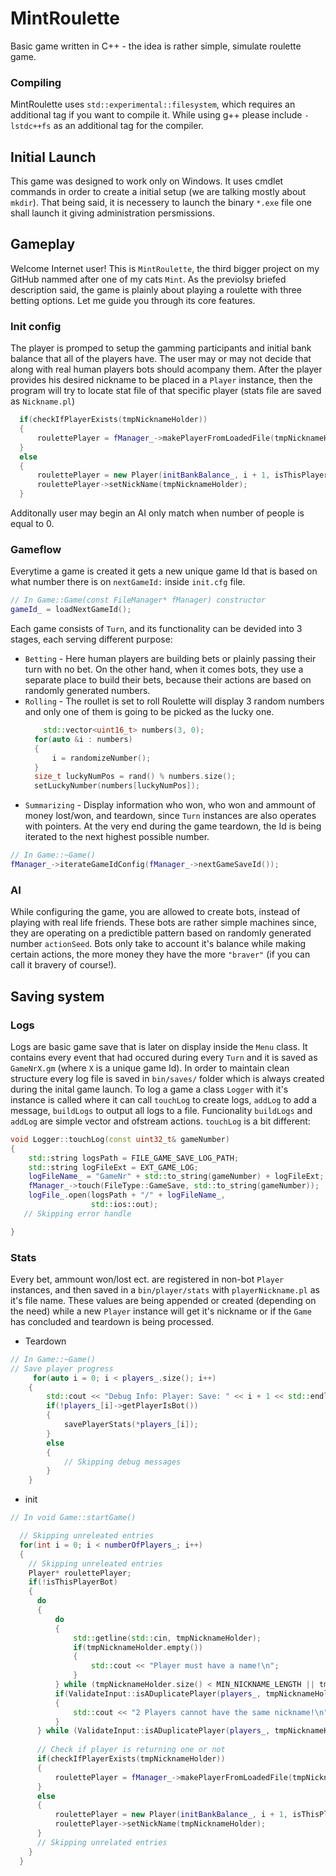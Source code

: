 # MintRoulette
Basic game written in C++ - the idea is rather simple, simulate roulette game.

### Compiling
MintRoulette uses `std::experimental::filesystem`, which requires an additional tag if you want to compile it. 
While using g++ please include `-lstdc++fs` as an additional tag for the compiler. 

## Initial Launch
This game was designed to work only on Windows. It uses cmdlet commands in order to create a initial setup (we are talking mostly about `mkdir`). That being said, it is necessery to launch the binary `*.exe` file one shall launch it giving administration persmissions. 

## Gameplay
Welcome Internet user! 
This is `MintRoulette`, the third bigger project on my GitHub nammed after one of my cats `Mint`. As the previolsy briefed description said, the game is plainly about playing a roulette with three betting options. Let me guide you through its core features.

### Init config
The player is promped to setup the gamming participants and initial bank balance that all of the players have. The user may or may not decide that along with real human players bots should acompany them. After the player provides his desired nickname to be placed in a `Player` instance, then the program will try to locate stat file of that specific player (stats file are saved as `Nickname.pl`)
```C++
  if(checkIfPlayerExists(tmpNicknameHolder))
  {
      roulettePlayer = fManager_->makePlayerFromLoadedFile(tmpNicknameHolder, i + 1, initBankBalance_);
  }
  else
  {
      roulettePlayer = new Player(initBankBalance_, i + 1, isThisPlayerBot);
      roulettePlayer->setNickName(tmpNicknameHolder);
  }
```
Additonally user may begin an AI only match when number of people is equal to 0.

### Gameflow
Everytime a game is created it gets a new unique game Id that is based on what number there is on `nextGameId:` inside `init.cfg` file.
```C++
// In Game::Game(const FileManager* fManager) constructor
gameId_ = loadNextGameId();
```
Each game consists of `Turn`, and its functionality can be devided into 3 stages, each serving different purpose:
- `Betting` - Here human players are building bets or plainly passing their turn with no bet. On the other hand, when it comes bots, they use a separate place to build their bets, because their actions are based on randomly generated numbers.
- `Rolling` - The roullet is set to roll
  Roulette will display 3 random numbers and only one of them is going to be picked as the lucky one.
  ```C++
      std::vector<uint16_t> numbers(3, 0);
    for(auto &i : numbers)
    {
        i = randomizeNumber();
    }
    size_t luckyNumPos = rand() % numbers.size();
    setLuckyNumber(numbers[luckyNumPos]);
   ```
- `Summarizing` - Display information who won, who won and ammount of money lost/won, and teardown, since `Turn` instances are also operates with pointers.
At the very end during the game teardown, the Id is being iterated to the next highest possible number.
```C++
// In Game::~Game()
fManager_->iterateGameIdConfig(fManager_->nextGameSaveId());
```
### AI
While configuring the game, you are allowed to create bots, instead of playing with real life friends. These bots are rather simple machines since, they are operating on a predictible pattern based on randomly generated number `actionSeed`. Bots only take to account it's balance while making certain actions, the more money they have the more `"braver"` (if you can call it bravery of course!). 
## Saving system
### Logs
Logs are basic game save that is later on display inside the `Menu` class. It contains every event that had occured during every `Turn` and it is saved as `GameNrX.gm` (where `X` is a unique game Id).
In order to maintain clean structure every log file is saved in `bin/saves/` folder which is always created during the inital game launch.
To log a game a class `Logger` with it's instance is called where it can call `touchLog` to create logs, `addLog` to add a message, `buildLogs` to output all logs to a file. Funcionality `buildLogs` and `addLog` are simple vector and ofstream actions. `touchLog` is a bit different:
```C++
void Logger::touchLog(const uint32_t& gameNumber)
{
    std::string logsPath = FILE_GAME_SAVE_LOG_PATH;
    std::string logFileExt = EXT_GAME_LOG;
    logFileName_ = "GameNr" + std::to_string(gameNumber) + logFileExt;
    fManager_->touch(FileType::GameSave, std::to_string(gameNumber));
    logFile_.open(logsPath + "/" + logFileName_,
                  std::ios::out);
   // Skipping error handle

}
```
### Stats
Every bet, ammount won/lost ect. are registered in non-bot `Player` instances, and then saved in a `bin/player/stats` with `playerNickname.pl` as it's file name. These values are being appended or created (depending on the need) while a new `Player` instance will get it's nickname or if the `Game` has concluded and teardown is being processed. 
- Teardown
```C++
// In Game::~Game()
// Save player progress
     for(auto i = 0; i < players_.size(); i++)
    {
        std::cout << "Debug Info: Player: Save: " << i + 1 << std::endl;
        if(!players_[i]->getPlayerIsBot())
        {
            savePlayerStats(*players_[i]);
        }
        else
        {
            // Skipping debug messages
        }
    }   
```
- init
```C++
// In void Game::startGame()

  // Skipping unreleated entries
  for(int i = 0; i < numberOfPlayers_; i++)
  {
    // Skipping unreleated entries
    Player* roulettePlayer;
    if(!isThisPlayerBot)
    {
      do
      {
          do
          {
              std::getline(std::cin, tmpNicknameHolder);
              if(tmpNicknameHolder.empty())
              {
                  std::cout << "Player must have a name!\n";
              }
          } while (tmpNicknameHolder.size() < MIN_NICKNAME_LENGTH || tmpNicknameHolder.size() > MAX_NICKNAME_LENGTH);
          if(ValidateInput::isADuplicatePlayer(players_, tmpNicknameHolder))
          {
              std::cout << "2 Players cannot have the same nickname!\n";
          }
      } while (ValidateInput::isADuplicatePlayer(players_, tmpNicknameHolder));
      
      // Check if player is returning one or not
      if(checkIfPlayerExists(tmpNicknameHolder))
      {
          roulettePlayer = fManager_->makePlayerFromLoadedFile(tmpNicknameHolder, i + 1, initBankBalance_);
      }
      else
      {
          roulettePlayer = new Player(initBankBalance_, i + 1, isThisPlayerBot);
          roulettePlayer->setNickName(tmpNicknameHolder);
      }
      // Skipping unrelated entries
    }
  }

```
<!-- TODO: Describe utilities -->
